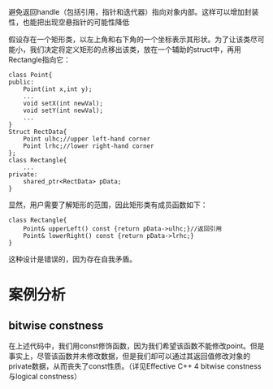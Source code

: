 避免返回handle（包括引用，指针和迭代器）指向对象内部。这样可以增加封装性，也能把出现空悬指针的可能性降低





假设存在一个矩形类，以左上角和右下角的一个坐标表示其形状。为了让该类尽可能小，我们决定将定义矩形的点移出该类，放在一个辅助的struct中，再用Rectangle指向它：

```
class Point{
public:
    Point(int x,int y);
    ...
    void setX(int newVal);
    void setY(int newVal);
    ...
}
Struct RectData{
    Point ulhc;//upper left-hand corner
    Point lrhc;//lower right-hand corner
};
class Rectangle{
    ...
private:
    shared_ptr<RectData> pData;
}
```

显然，用户需要了解矩形的范围，因此矩形类有成员函数如下：

```
class Rectangle{
    Point& upperLeft() const {return pData->ulhc;}//返回引用
    Point& lowerRight() const {return pData->lrhc;}
}
```



这种设计是错误的，因为存在自我矛盾。

# 案例分析

## bitwise constness

在上述代码中，我们用const修饰函数，因为我们希望该函数不能修改point。但是事实上，尽管该函数并未修改数据，但是我们却可以通过其返回值修改对象的private数据，从而丧失了const性质。（详见Effective C++ 4 bitwise constness与logical constness）